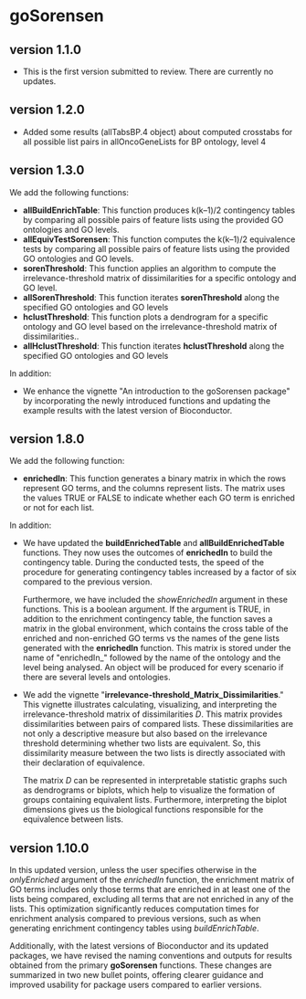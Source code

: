 # goSorensen
## version 1.1.0
- This is the first version submitted to review. There are currently no updates.

## version 1.2.0
- Added some results (allTabsBP.4 object) about computed crosstabs for all possible list pairs in allOncoGeneLists for BP ontology, level 4

## version 1.3.0
We add the following functions:

- __allBuildEnrichTable__: This function produces k(k–1)/2 contingency tables by comparing all possible pairs of feature lists using the provided GO ontologies and GO levels.
- __allEquivTestSorensen__: This function computes the k(k–1)/2 equivalence tests by comparing all possible pairs of feature lists using the provided GO ontologies and GO levels.
- __sorenThreshold__: This function applies an algorithm to compute the irrelevance-threshold matrix of dissimilarities for a specific ontology and GO level.
- __allSorenThreshold__: This function iterates __sorenThreshold__ along the specified GO ontologies and GO levels
- __hclustThreshold__: This function plots a dendrogram for a specific ontology and GO level based on the irrelevance-threshold matrix of dissimilarities..
- __allHclustThreshold__: This function iterates __hclustThreshold__ along the specified GO ontologies and GO levels

In addition: 

- We enhance the vignette "An introduction to the goSorensen package" by incorporating the newly introduced functions and updating the example results with the latest version of Bioconductor. 

## version 1.8.0
We add the following function:

- __enrichedIn__: This function generates a binary matrix in which the rows represent GO terms, and the columns represent lists. The matrix uses the values TRUE or FALSE to indicate whether each GO term is enriched or not for each list. 

In addition: 

- We have updated the __buildEnrichedTable__ and __allBuildEnrichedTable__ functions. They now uses the outcomes of __enrichedIn__ to build the contingency table. During the conducted tests, the speed of the procedure for generating contingency tables increased by a factor of six compared to the previous version. 

  Furthermore, we have included the _showEnrichedIn_ argument in these functions. This is a boolean argument. If the argument is TRUE, in addition to the enrichment contingency table, the function saves a matrix in the global environment, which contains the cross table of the enriched and non-enriched GO terms vs the names of the gene lists generated with the __enrichedIn__ function. This matrix is stored under the name of "enrichedIn_" followed by the name of the ontology and the level being analysed. An object will be produced for every scenario if there are several levels and ontologies. 

- We add the vignette "__irrelevance-threshold_Matrix_Dissimilarities__." This vignette illustrates calculating, visualizing, and interpreting the irrelevance-threshold matrix of dissimilarities _D_. This matrix provides dissimilarities between pairs of compared lists. These dissimilarities are not only a descriptive measure but also based on the irrelevance threshold determining whether two lists are equivalent. So, this dissimilarity measure between the two lists is directly associated with their declaration of equivalence.

  The matrix _D_ can be represented in interpretable statistic graphs such as dendrograms or biplots, which help to visualize the formation of groups containing equivalent lists. Furthermore, interpreting the biplot dimensions gives us the biological functions responsible for the equivalence between lists.

## version 1.10.0
In this updated version, unless the user specifies otherwise in the _onlyEnriched_ argument of the _enrichedIn_ function, the enrichment matrix of GO terms includes only those terms that are enriched in at least one of the lists being compared, excluding all terms that are not enriched in any of the lists. This optimization significantly reduces computation times for enrichment analysis compared to previous versions, such as when generating enrichment contingency tables using _buildEnrichTable_.

Additionally, with the latest versions of Bioconductor and its updated packages, we have revised the naming conventions and outputs for results obtained from the primary __goSorensen__ functions. These changes are summarized in two new bullet points, offering clearer guidance and improved usability for package users compared to earlier versions.